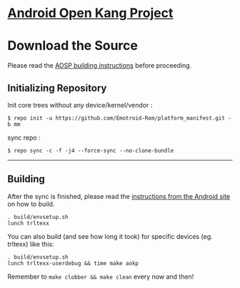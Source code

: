 [Android Open Kang Project](http://aokp.co)
====================================


Download the Source
===================

Please read the [AOSP building instructions](http://source.android.com/source/index.html) before proceeding.

Initializing Repository
-----------------------

Init core trees without any device/kernel/vendor :

    $ repo init -u https://github.com/Emotroid-Rom/platform_manifest.git -b mm

sync repo :

    $ repo sync -c -f -j4 --force-sync --no-clone-bundle

***

Building
--------

After the sync is finished, please read the [instructions from the Android site](http://s.android.com/source/building.html) on how to build.

    . build/envsetup.sh
    lunch trltexx


You can also build (and see how long it took) for specific devices (eg. trltexx) like this:

    . build/envsetup.sh
    lunch trltexx-userdebug && time make aokp

Remember to `make clobber && make clean` every now and then!

